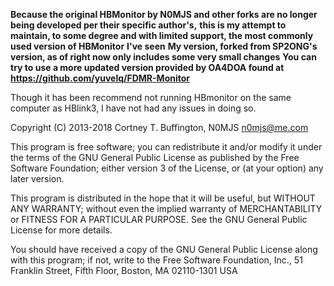 **Because the original HBMonitor by N0MJS and other forks are no longer being developed per their specific author's,**
**this is my attempt to maintain, to some degree and with limited support, the most commonly used version of HBMonitor**
**I've seen**
**My version, forked from SP2ONG's version, as of right now only includes some very small changes**
**You can try to use a more updated version provided by OA4DOA found at https://github.com/yuvelq/FDMR-Monitor**

Though it has been recommend not running HBmonitor on the same computer as HBlink3, I have not had any issues in doing so.

Copyright (C) 2013-2018  Cortney T. Buffington, N0MJS <n0mjs@me.com>

This program is free software; you can redistribute it and/or modify it under the terms of the GNU General Public License as published by the Free Software Foundation; either version 3 of the License, or (at your option) any later version.

This program is distributed in the hope that it will be useful, but WITHOUT ANY WARRANTY; without even the implied warranty of MERCHANTABILITY or FITNESS FOR A PARTICULAR PURPOSE. See the GNU General Public License for more details.

You should have received a copy of the GNU General Public License along with this program; if not, write to the Free Software Foundation, Inc., 51 Franklin Street, Fifth Floor, Boston, MA 02110-1301  USA
